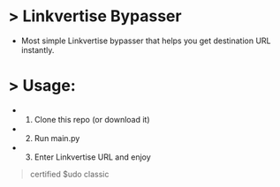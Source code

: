 # > Linkvertise Bypasser

+ Most simple Linkvertise bypasser that helps you get destination URL instantly.

# > Usage:
+ 1. Clone this repo (or download it)
+ 2. Run main.py
+ 3. Enter Linkvertise URL and enjoy

> certified $udo classic
